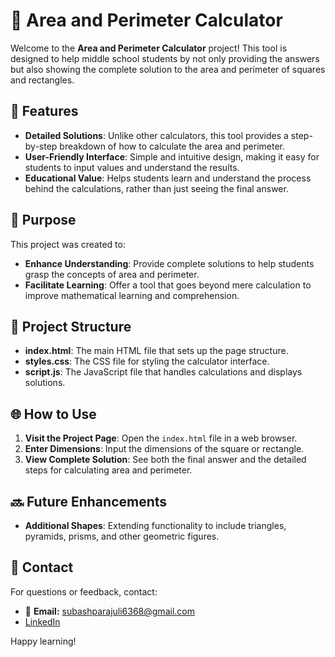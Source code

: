 # 📐 Area and Perimeter Calculator

Welcome to the **Area and Perimeter Calculator** project! This tool is designed to help middle school students by not only providing the answers but also showing the complete solution to the area and perimeter of squares and rectangles.

## 🚀 Features

- **Detailed Solutions**: Unlike other calculators, this tool provides a step-by-step breakdown of how to calculate the area and perimeter.
- **User-Friendly Interface**: Simple and intuitive design, making it easy for students to input values and understand the results.
- **Educational Value**: Helps students learn and understand the process behind the calculations, rather than just seeing the final answer.

## 🎯 Purpose

This project was created to:
- **Enhance Understanding**: Provide complete solutions to help students grasp the concepts of area and perimeter.
- **Facilitate Learning**: Offer a tool that goes beyond mere calculation to improve mathematical learning and comprehension.

## 📂 Project Structure

- **index.html**: The main HTML file that sets up the page structure.
- **styles.css**: The CSS file for styling the calculator interface.
- **script.js**: The JavaScript file that handles calculations and displays solutions.

## 🌐 How to Use

1. **Visit the Project Page**: Open the `index.html` file in a web browser.
2. **Enter Dimensions**: Input the dimensions of the square or rectangle.
3. **View Complete Solution**: See both the final answer and the detailed steps for calculating area and perimeter.

## 🔜 Future Enhancements

- **Additional Shapes**: Extending functionality to include triangles, pyramids, prisms, and other geometric figures.
  
## 📧 Contact

For questions or feedback, contact:

- 📧 **Email:** [subashparajuli6368@gmail.com](mailto:subashparajuli6368@gmail.com)
- [LinkedIn](https://www.linkedin.com/in/subash-parajuli-379b6b320)

Happy learning!
